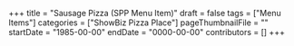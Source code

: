 +++
title = "Sausage Pizza (SPP Menu Item)"
draft = false
tags = ["Menu Items"]
categories = ["ShowBiz Pizza Place"]
pageThumbnailFile = ""
startDate = "1985-00-00"
endDate = "0000-00-00"
contributors = []
+++
